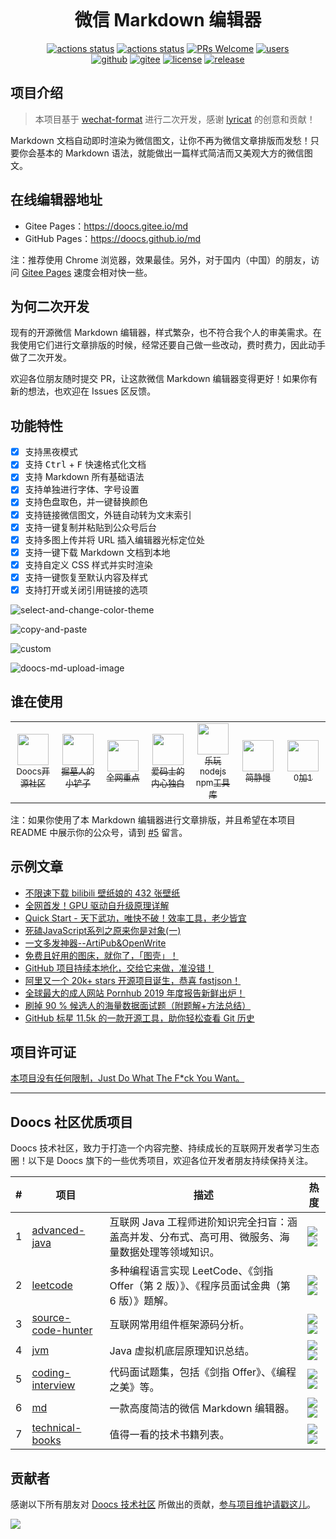 <p align="center">
  <a href="https://github.com/doocs/md">
    <img src="https://imgkr.cn-bj.ufileos.com/f3accc83-b854-4e99-afb5-8a6465e1d84f.png" alt="">
  </a>
</p>
<h1 align="center">微信 Markdown 编辑器</h1>

<div align="center">

[![actions status](https://github.com/doocs/md/workflows/Sync/badge.svg)](https://github.com/doocs/md/actions) [![actions status](https://github.com/doocs/md/workflows/Build%20and%20Deploy/badge.svg)](https://github.com/doocs/md/actions) [![PRs Welcome](https://badgen.net/badge/PRs/welcome/green)](../../pulls) [![users](https://badgen.net/badge/who's/using/green)](../../issues)<br> [![github](https://badgen.net/badge/⭐/GitHub/blue)](https://github.com/doocs/md) [![gitee](https://badgen.net/badge/⭐/Gitee/blue)](https://gitee.com/doocs/md) [![license](https://badgen.net/github/license/doocs/md)](./LICENSE) [![release](https://img.shields.io/github/v/release/doocs/md.svg)](../../releases)

</div>

## 项目介绍

> 本项目基于 [wechat-format](https://github.com/lyricat/wechat-format) 进行二次开发，感谢 [lyricat](https://github.com/lyricat) 的创意和贡献！

Markdown 文档自动即时渲染为微信图文，让你不再为微信文章排版而发愁！只要你会基本的 Markdown 语法，就能做出一篇样式简洁而又美观大方的微信图文。

## 在线编辑器地址
- Gitee Pages：https://doocs.gitee.io/md
- GitHub Pages：https://doocs.github.io/md

注：推荐使用 Chrome 浏览器，效果最佳。另外，对于国内（中国）的朋友，访问 [Gitee Pages](https://doocs.gitee.io/md) 速度会相对快一些。

## 为何二次开发

现有的开源微信 Markdown 编辑器，样式繁杂，也不符合我个人的审美需求。在我使用它们进行文章排版的时候，经常还要自己做一些改动，费时费力，因此动手做了二次开发。

欢迎各位朋友随时提交 PR，让这款微信 Markdown 编辑器变得更好！如果你有新的想法，也欢迎在 Issues 区反馈。

## 功能特性

- [x] 支持黑夜模式
- [x] 支持 <kbd>Ctrl</kbd> + <kbd>F</kbd> 快速格式化文档
- [x] 支持 Markdown 所有基础语法
- [x] 支持单独进行字体、字号设置
- [x] 支持色盘取色，并一键替换颜色
- [x] 支持链接微信图文，外链自动转为文末索引
- [x] 支持一键复制并粘贴到公众号后台
- [x] 支持多图上传并将 URL 插入编辑器光标定位处
- [x] 支持一键下载 Markdown 文档到本地
- [x] 支持自定义 CSS 样式并实时渲染
- [x] 支持一键恢复至默认内容及样式
- [x] 支持打开或关闭引用链接的选项

![select-and-change-color-theme](https://imgkr.cn-bj.ufileos.com/32c05c23-6309-491f-bd0d-f22a62c944b4.gif)

![copy-and-paste](https://imgkr.cn-bj.ufileos.com/31f16c2f-480c-4ea3-bb89-89b6e14d18e5.gif)

![custom](https://imgkr.cn-bj.ufileos.com/bbf0a0b6-b817-4626-bf79-4e18df318681.gif)

![doocs-md-upload-image](https://imgkr.cn-bj.ufileos.com/97db3cd6-bddc-4eff-8635-472631b0a642.gif) 

## 谁在使用

<table>
    <tr>
      <td align="center" style="width: 80px;">
        <a href="https://mp.weixin.qq.com/s/RNKDCK2KoyeuMeEs6GUrow">
          <img src="https://imgkr.cn-bj.ufileos.com/29fbfc6e-b1f2-4995-982f-74f993256626.png" style="width: 50px;"><br>
          <sub>Doocs开源社区</sub>
        </a>
      </td>
      <td align="center" style="width: 80px;">
        <a href="https://mp.weixin.qq.com/s/FpGIX9viQR6Z9iSCEPH86g">
          <img src="https://imgkr.cn-bj.ufileos.com/2631fe1d-0521-4f51-abb9-5250f4dda268.jpg" style="width: 50px;"><br>
          <sub>掘墓人的小铲子</sub>
        </a>
      </td>
      <td align="center" style="width: 80px;">
        <a href="https://mp.weixin.qq.com/s/yB3ZH3jmcF_LbzuKmnR9BQ">
          <img src="https://imgkr.cn-bj.ufileos.com/4b4b10a4-1146-4056-8799-9f8c1a3e5e9e.png" style="width: 50px;"><br>
          <sub>全网重点</sub>
        </a>
      </td>
      <td align="center" style="width: 80px;">
        <a href="https://mp.weixin.qq.com/s/oc5Z2t9ykbu_Dezjnw5mfQ">
          <img src="https://imgkr.cn-bj.ufileos.com/1ddb47f6-4943-4aae-ad24-c75c22c758bf.png" style="width: 50px;"><br>
          <sub>爱码士的内心独白</sub>
        </a>
      </td>
      <td align="center" style="width: 80px;">
        <a href="https://mp.weixin.qq.com/s/SFde8OsZ8FzNGMHwpmDtrg">
          <img src="https://imgkr.cn-bj.ufileos.com/830333b7-74b2-4dbc-9384-b5cac63b1d17.jpg" style="width: 50px;"><br>
          <sub>乐玩nodejs npm工具库</sub>
        </a>
      </td>
      <td align="center" style="width: 80px;">
        <a href="https://mp.weixin.qq.com/s/7UG24ZugfI5ZnhUpo8vfvQ">
          <img src="https://imgkr.cn-bj.ufileos.com/95e553de-fd8f-4374-8a98-14809122e80e.jpg" style="width: 50px;"><br>
          <sub>简静慢</sub>
        </a>
      </td>
      <td align="center" style="width: 80px;">
        <a href="https://mp.weixin.qq.com/s/qefHCmToAdowBz2JwBn_ug">
          <img src="https://imgkr.cn-bj.ufileos.com/2fbeb8d5-d778-43e2-ada2-5ca442ce1b9a.jpg" style="width: 50px;"><br>
          <sub>0加1</sub>
        </a>
      </td>
    </tr>
</table>

注：如果你使用了本 Markdown 编辑器进行文章排版，并且希望在本项目 README 中展示你的公众号，请到 [#5](https://github.com/doocs/md/issues/5) 留言。

## 示例文章

- [不限速下载 bilibili 壁纸娘的 432 张壁纸](https://mp.weixin.qq.com/s/qefHCmToAdowBz2JwBn_ug)
- [全网首发！GPU 驱动自升级原理详解](https://mp.weixin.qq.com/s/7UG24ZugfI5ZnhUpo8vfvQ)
- [Quick Start - 天下武功，唯快不破！效率工具，老少皆宜](https://mp.weixin.qq.com/s/SFde8OsZ8FzNGMHwpmDtrg)
- [死磕JavaScript系列之原来你是对象(一)](https://mp.weixin.qq.com/s/oc5Z2t9ykbu_Dezjnw5mfQ)
- [一文多发神器--ArtiPub&OpenWrite](https://mp.weixin.qq.com/s/FpGIX9viQR6Z9iSCEPH86g)
- [免费且好用的图床，就你了，「图壳」！](https://mp.weixin.qq.com/s/0HhgHLo_tTRFZcC-CVjDbw)
- [GitHub 项目持续本地化，交给它来做，准没错！](https://mp.weixin.qq.com/s/KO4xHr4EI0YfjF0hiT3pbw)
- [阿里又一个 20k+ stars 开源项目诞生，恭喜 fastjson！](https://mp.weixin.qq.com/s/RNKDCK2KoyeuMeEs6GUrow)
- [全球最大的成人网站 Pornhub 2019 年度报告新鲜出炉！](https://mp.weixin.qq.com/s/LY5kOzof1h3I0bw7tCkV1Q)
- [刷掉 90 % 候选人的海量数据面试题（附题解+方法总结）](https://mp.weixin.qq.com/s/rjGqxUvrEqJNlo09GrT1Dw)
- [GitHub 标星 11.5k 的一款开源工具，助你轻松查看 Git 历史](https://mp.weixin.qq.com/s/PK-ikENqF13Lmqy2pcMhYQ)

## 项目许可证

[本项目没有任何限制，Just Do What The F*ck You Want。](LICENSE)

---

## Doocs 社区优质项目

Doocs 技术社区，致力于打造一个内容完整、持续成长的互联网开发者学习生态圈！以下是 Doocs 旗下的一些优秀项目，欢迎各位开发者朋友持续保持关注。

| # | 项目 | 描述 | 热度 |
|---|---|---|---|
| 1 | [advanced-java](https://github.com/doocs/advanced-java) | 互联网 Java 工程师进阶知识完全扫盲：涵盖高并发、分布式、高可用、微服务、海量数据处理等领域知识。 | ![](https://badgen.net/github/stars/doocs/advanced-java) <br>![](https://badgen.net/github/forks/doocs/advanced-java) |
| 2 | [leetcode](https://github.com/doocs/leetcode) | 多种编程语言实现 LeetCode、《剑指 Offer（第 2 版）》、《程序员面试金典（第 6 版）》题解。 | ![](https://badgen.net/github/stars/doocs/leetcode) <br>![](https://badgen.net/github/forks/doocs/leetcode) |
| 3 | [source-code-hunter](https://github.com/doocs/source-code-hunter) | 互联网常用组件框架源码分析。 | ![](https://badgen.net/github/stars/doocs/source-code-hunter) <br>![](https://badgen.net/github/forks/doocs/source-code-hunter) |
| 4 | [jvm](https://github.com/doocs/jvm) | Java 虚拟机底层原理知识总结。 | ![](https://badgen.net/github/stars/doocs/jvm) <br>![](https://badgen.net/github/forks/doocs/jvm) |
| 5 | [coding-interview](https://github.com/doocs/coding-interview) | 代码面试题集，包括《剑指 Offer》、《编程之美》等。 | ![](https://badgen.net/github/stars/doocs/coding-interview) <br>![](https://badgen.net/github/forks/doocs/coding-interview) |
| 6 | [md](https://github.com/doocs/md) | 一款高度简洁的微信 Markdown 编辑器。 | ![](https://badgen.net/github/stars/doocs/md) <br>![](https://badgen.net/github/forks/doocs/md) |
| 7 | [technical-books](https://github.com/doocs/technical-books) | 值得一看的技术书籍列表。 | ![](https://badgen.net/github/stars/doocs/technical-books) <br>![](https://badgen.net/github/forks/doocs/technical-books) |

## 贡献者

感谢以下所有朋友对 [Doocs 技术社区](https://github.com/doocs) 所做出的贡献，[参与项目维护请戳这儿](https://doocs.github.io/#/?id=how-to-join)。

<!-- ALL-CONTRIBUTORS-LIST: START - Do not remove or modify this section -->

<a href="https://opencollective.com/doocs/contributors.svg?width=890&button=true"><img src="https://opencollective.com/doocs/contributors.svg?width=890&button=false" /></a>

<!-- ALL-CONTRIBUTORS-LIST: END -->
